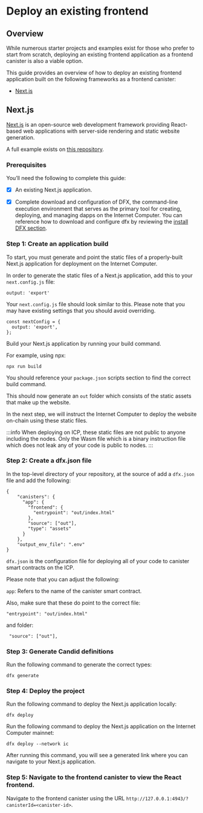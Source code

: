 # Deploy an existing frontend

## Overview

While numerous starter projects and examples exist for those who prefer to start from scratch, deploying an existing frontend application as a frontend canister is also a viable option.

This guide provides an overview of how to deploy an existing frontend application built on the following frameworks as a frontend canister:

- [Next.js](#nextjs)

## Next.js

[Next.js](https://nextjs.org/) is an open-source web development framework providing React-based web applications with server-side rendering and static website generation.

A full example exists on [this repository](https://github.com/jennifertrin/nextjsicp).

### Prerequisites

You’ll need the following to complete this guide:

-  [x] An existing Next.js application.

-  [x] Complete download and configuration of DFX, the command-line execution environment that serves as the primary tool for creating, deploying, and managing dapps on the Internet Computer. You can reference how to download and configure dfx by reviewing the [install DFX section](/docs/current/developer-docs/getting-started/install/).


### Step 1: Create an application build

To start, you must generate and point the static files of a properly-built Next.js application for deployment on the Internet Computer.

In order to generate the static files of a Next.js application, add this to your `next.config.js` file:

```
output: 'export'
```

Your `next.config.js` file should look similar to this. Please note that you may have existing settings that you should avoid overriding. 

```
const nextConfig = {
  output: 'export',
};
```

Build your Next.js application by running your build command. 

For example, using npx:

`npx run build`

You should reference your `package.json` scripts section to find the correct build command. 

This should now generate an `out` folder which consists of the static assets that make up the website.

In the next step, we will instruct the Internet Computer to deploy the website on-chain using these static files. 

:::info
When deploying on ICP, these static files are not public to anyone including the nodes. Only the Wasm file which is a binary instruction file which does not leak any of your code is public to nodes. 
:::

### Step 2: Create a dfx.json file

In the top-level directory of your repository, at the source of add a `dfx.json` file and add the following:

```
{
    "canisters": {
      "app": {
        "frontend": {
          "entrypoint": "out/index.html"
        },
        "source": ["out"],
        "type": "assets"
      }
    },
    "output_env_file": ".env"
}
```

`dfx.json` is the configuration file for deploying all of your code to canister smart contracts on the ICP.

Please note that you can adjust the following:

`app`: Refers to the name of the canister smart contract.

Also, make sure that these do point to the correct file:

```
"entrypoint": "out/index.html"
```

and folder:

```
 "source": ["out"],
```

### Step 3: Generate Candid definitions 

Run the following command to generate the correct types:

```
dfx generate
```

### Step 4: Deploy the project

Run the following command to deploy the Next.js application locally:

```
dfx deploy
```

Run the following command to deploy the Next.js application on the Internet Computer mainnet: 

```
dfx deploy --network ic
```

After running this command, you will see a generated link where you can navigate to your Next.js application. 

### Step 5: Navigate to the frontend canister to view the React frontend.

Navigate to the frontend canister using the URL `http://127.0.0.1:4943/?canisterId=<canister-id>`.
